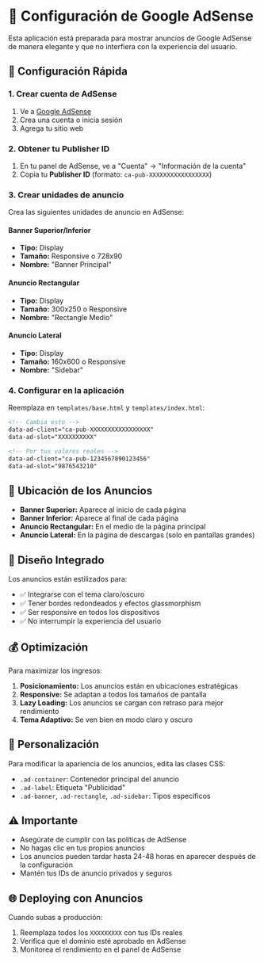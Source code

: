 # 📢 Configuración de Google AdSense

Esta aplicación está preparada para mostrar anuncios de Google AdSense de manera elegante y que no interfiera con la experiencia del usuario.

## 🚀 Configuración Rápida

### 1. Crear cuenta de AdSense
1. Ve a [Google AdSense](https://www.google.com/adsense/)
2. Crea una cuenta o inicia sesión
3. Agrega tu sitio web

### 2. Obtener tu Publisher ID
1. En tu panel de AdSense, ve a "Cuenta" → "Información de la cuenta"
2. Copia tu **Publisher ID** (formato: `ca-pub-XXXXXXXXXXXXXXXXX`)

### 3. Crear unidades de anuncio
Crea las siguientes unidades de anuncio en AdSense:

#### Banner Superior/Inferior
- **Tipo:** Display
- **Tamaño:** Responsive o 728x90
- **Nombre:** "Banner Principal"

#### Anuncio Rectangular
- **Tipo:** Display  
- **Tamaño:** 300x250 o Responsive
- **Nombre:** "Rectangle Medio"

#### Anuncio Lateral
- **Tipo:** Display
- **Tamaño:** 160x600 o Responsive
- **Nombre:** "Sidebar"

### 4. Configurar en la aplicación

Reemplaza en `templates/base.html` y `templates/index.html`:

```html
<!-- Cambia esto -->
data-ad-client="ca-pub-XXXXXXXXXXXXXXXXX"
data-ad-slot="XXXXXXXXXX"

<!-- Por tus valores reales -->
data-ad-client="ca-pub-1234567890123456"
data-ad-slot="9876543210"
```

## 📍 Ubicación de los Anuncios

- **Banner Superior:** Aparece al inicio de cada página
- **Banner Inferior:** Aparece al final de cada página
- **Anuncio Rectangular:** En el medio de la página principal
- **Anuncio Lateral:** En la página de descargas (solo en pantallas grandes)

## 🎨 Diseño Integrado

Los anuncios están estilizados para:
- ✅ Integrarse con el tema claro/oscuro
- ✅ Tener bordes redondeados y efectos glassmorphism
- ✅ Ser responsive en todos los dispositivos
- ✅ No interrumpir la experiencia del usuario

## 💰 Optimización

Para maximizar los ingresos:
1. **Posicionamiento:** Los anuncios están en ubicaciones estratégicas
2. **Responsive:** Se adaptan a todos los tamaños de pantalla
3. **Lazy Loading:** Los anuncios se cargan con retraso para mejor rendimiento
4. **Tema Adaptivo:** Se ven bien en modo claro y oscuro

## 🔧 Personalización

Para modificar la apariencia de los anuncios, edita las clases CSS:
- `.ad-container`: Contenedor principal del anuncio
- `.ad-label`: Etiqueta "Publicidad"
- `.ad-banner`, `.ad-rectangle`, `.ad-sidebar`: Tipos específicos

## ⚠️ Importante

- Asegúrate de cumplir con las políticas de AdSense
- No hagas clic en tus propios anuncios
- Los anuncios pueden tardar hasta 24-48 horas en aparecer después de la configuración
- Mantén tus IDs de anuncio privados y seguros

## 🌐 Deploying con Anuncios

Cuando subas a producción:
1. Reemplaza todos los `XXXXXXXXX` con tus IDs reales
2. Verifica que el dominio esté aprobado en AdSense
3. Monitorea el rendimiento en el panel de AdSense
